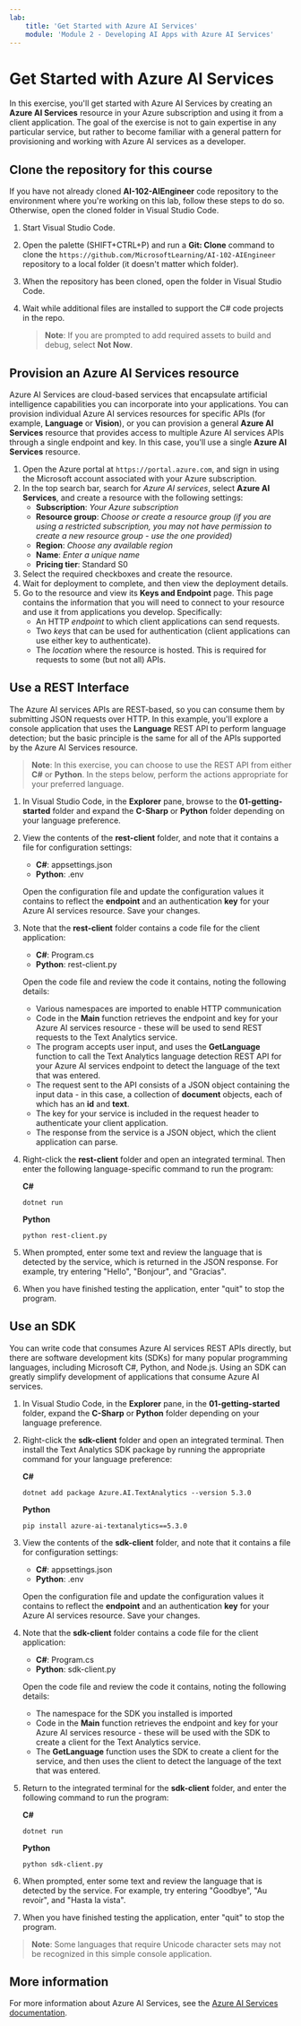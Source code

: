 ```yaml
---
lab:
    title: 'Get Started with Azure AI Services'
    module: 'Module 2 - Developing AI Apps with Azure AI Services'
---
```


# Get Started with Azure AI Services

In this exercise, you'll get started with Azure AI Services by creating an **Azure AI Services** resource in your Azure subscription and using it from a client application. The goal of the exercise is not to gain expertise in any particular service, but rather to become familiar with a general pattern for provisioning and working with Azure AI services as a developer.

## Clone the repository for this course

If you have not already cloned **AI-102-AIEngineer** code repository to the environment where you're working on this lab, follow these steps to do so. Otherwise, open the cloned folder in Visual Studio Code.

1. Start Visual Studio Code.
2. Open the palette (SHIFT+CTRL+P) and run a **Git: Clone** command to clone the `https://github.com/MicrosoftLearning/AI-102-AIEngineer` repository to a local folder (it doesn't matter which folder).
3. When the repository has been cloned, open the folder in Visual Studio Code.
4. Wait while additional files are installed to support the C# code projects in the repo.

    > **Note**: If you are prompted to add required assets to build and debug, select **Not Now**.

## Provision an Azure AI Services resource

Azure AI Services are cloud-based services that encapsulate artificial intelligence capabilities you can incorporate into your applications. You can provision individual Azure AI services resources for specific APIs (for example, **Language** or **Vision**), or you can provision a general **Azure AI Services** resource that provides access to multiple Azure AI services APIs through a single endpoint and key. In this case, you'll use a single **Azure AI Services** resource.

1. Open the Azure portal at `https://portal.azure.com`, and sign in using the Microsoft account associated with your Azure subscription.
2. In the top search bar, search for *Azure AI services*, select **Azure AI Services**, and create a resource with the following settings:
    - **Subscription**: *Your Azure subscription*
    - **Resource group**: *Choose or create a resource group (if you are using a restricted subscription, you may not have permission to create a new resource group - use the one provided)*
    - **Region**: *Choose any available region*
    - **Name**: *Enter a unique name*
    - **Pricing tier**: Standard S0
3. Select the required checkboxes and create the resource.
4. Wait for deployment to complete, and then view the deployment details.
5. Go to the resource and view its **Keys and Endpoint** page. This page contains the information that you will need to connect to your resource and use it from applications you develop. Specifically:
    - An HTTP *endpoint* to which client applications can send requests.
    - Two *keys* that can be used for authentication (client applications can use either key to authenticate).
    - The *location* where the resource is hosted. This is required for requests to some (but not all) APIs.

## Use a REST Interface

The Azure AI services APIs are REST-based, so you can consume them by submitting JSON requests over HTTP. In this example, you'll explore a console application that uses the **Language** REST API to perform language detection; but the basic principle is the same for all of the APIs supported by the Azure AI Services resource.

> **Note**: In this exercise, you can choose to use the REST API from either **C#** or **Python**. In the steps below, perform the actions appropriate for your preferred language.

1. In Visual Studio Code, in the **Explorer** pane, browse to the **01-getting-started** folder and expand the **C-Sharp** or **Python** folder depending on your language preference.
2. View the contents of the **rest-client** folder, and note that it contains a file for configuration settings:
    - **C#**: appsettings.json
    - **Python**: .env

    Open the configuration file and update the configuration values it contains to reflect the **endpoint** and an authentication **key** for your Azure AI services resource. Save your changes.
3. Note that the **rest-client** folder contains a code file for the client application:

    - **C#**: Program.cs
    - **Python**: rest-client.py

    Open the code file and review the code it contains, noting the following details:
    - Various namespaces are imported to enable HTTP communication
    - Code in the **Main** function retrieves the endpoint and key for your Azure AI services resource - these will be used to send REST requests to the Text Analytics service.
    - The program accepts user input, and uses the **GetLanguage** function to call the Text Analytics language detection REST API for your Azure AI services endpoint to detect the language of the text that was entered.
    - The request sent to the API consists of a JSON object containing the input data - in this case, a collection of **document** objects, each of which has an **id** and **text**.
    - The key for your service is included in the request header to authenticate your client application.
    - The response from the service is a JSON object, which the client application can parse.
4. Right-click the **rest-client** folder and open an integrated terminal. Then enter the following language-specific command to run the program:

    **C#**

    ```
    dotnet run
    ```

    **Python**

    ```
    python rest-client.py
    ```

5. When prompted, enter some text and review the language that is detected by the service, which is returned in the JSON response. For example, try entering "Hello", "Bonjour", and "Gracias".
6. When you have finished testing the application, enter "quit" to stop the program.

## Use an SDK

You can write code that consumes Azure AI services REST APIs directly, but there are software development kits (SDKs) for many popular programming languages, including Microsoft C#, Python, and Node.js. Using an SDK can greatly simplify development of applications that consume Azure AI services.

1. In Visual Studio Code, in the **Explorer** pane, in the **01-getting-started** folder, expand the **C-Sharp** or **Python** folder depending on your language preference.
2. Right-click the **sdk-client** folder and open an integrated terminal. Then install the Text Analytics SDK package by running the appropriate command for your language preference:

    **C#**

    ```
    dotnet add package Azure.AI.TextAnalytics --version 5.3.0
    ```

    **Python**

    ```
    pip install azure-ai-textanalytics==5.3.0
    ```

3. View the contents of the **sdk-client** folder, and note that it contains a file for configuration settings:
    - **C#**: appsettings.json
    - **Python**: .env

    Open the configuration file and update the configuration values it contains to reflect the **endpoint** and an authentication **key** for your Azure AI services resource. Save your changes.
    
4. Note that the **sdk-client** folder contains a code file for the client application:

    - **C#**: Program.cs
    - **Python**: sdk-client.py

    Open the code file and review the code it contains, noting the following details:
    - The namespace for the SDK you installed is imported
    - Code in the **Main** function retrieves the endpoint and key for your Azure AI services resource - these will be used with the SDK to create a client for the Text Analytics service.
    - The **GetLanguage** function uses the SDK to create a client for the service, and then uses the client to detect the language of the text that was entered.
5. Return to the integrated terminal for the **sdk-client** folder, and enter the following command to run the program:

    **C#**

    ```
    dotnet run
    ```

    **Python**

    ```
    python sdk-client.py
    ```

6. When prompted, enter some text and review the language that is detected by the service. For example, try entering "Goodbye", "Au revoir", and "Hasta la vista".
7. When you have finished testing the application, enter "quit" to stop the program.

> **Note**: Some languages that require Unicode character sets may not be recognized in this simple console application.

## More information

For more information about Azure AI Services, see the [Azure AI Services documentation](https://docs.microsoft.com/azure/cognitive-services/what-are-cognitive-services).
